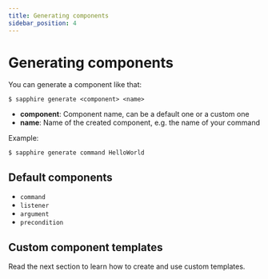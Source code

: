 ```yaml
---
title: Generating components
sidebar_position: 4
---
```


# Generating components

You can generate a component like that:

```shell:no-line-numbers
$ sapphire generate <component> <name>
```

- **component**: Component name, can be a default one or a custom one
- **name**: Name of the created component, e.g. the name of your command

Example:

```shell:no-line-numbers
$ sapphire generate command HelloWorld
```

## Default components

- `command`
- `listener`
- `argument`
- `precondition`

## Custom component templates

Read the next section to learn how to create and use custom templates.
